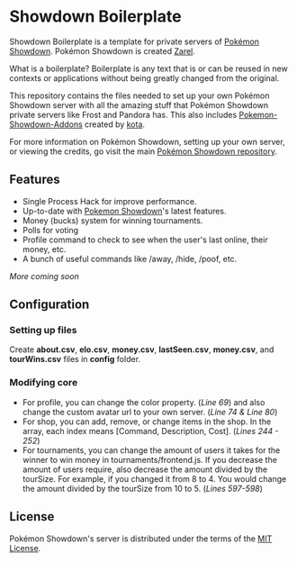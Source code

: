 Showdown Boilerplate
========================================================================

Showdown Boilerplate is a template for private servers of [Pokémon Showdown][1]. Pokémon Showdown is created [Zarel][2].

What is a boilerplate? Boilerplate is any text that is or can be reused in new contexts or applications without being greatly changed from the original.

This repository contains the files needed to set up your own Pokémon Showdown server with all the amazing stuff that Pokémon Showdown private servers like Frost and Pandora has. This also includes [Pokemon-Showdown-Addons][3] created by [kota][4].

For more information on Pokémon Showdown, setting up your own server, or viewing the credits, go visit the main [Pokémon Showdown repository][1].

  [1]: https://github.com/Zarel/Pokemon-Showdown
  [2]: https://github.com/Zarel
  [3]: https://github.com/kotarou3/Pokemon-Showdown-Addons
  [4]: https://github.com/kotarou3


Features
------------------------------------------------------------------------

* Single Process Hack for improve performance.
* Up-to-date with [Pokemon Showdown][1]'s latest features.
* Money (bucks) system for winning tournaments.
* Polls for voting
* Profile command to check to see when the user's last online, their money, etc.
* A bunch of useful commands like /away, /hide, /poof, etc.

_More coming soon_

Configuration
------------------------------------------------------------------------

### Setting up files

Create __about.csv__, __elo.csv__, __money.csv__, __lastSeen.csv__, __money.csv__,  and __tourWins.csv__ files in __config__ folder.

### Modifying core

* For profile, you can change the color property. (_Line 69_) and also change the custom avatar url to your own server. (_Line 74 & Line 80_)
* For shop, you can add, remove, or change items in the shop.
In the array, each index means [Command, Description, Cost]. (_Lines 244 - 252_)
* For tournaments, you can change the amount of users it takes for the winner to win money in tournaments/frontend.js. 
If you decrease the amount of users require, also decrease the amount divided by the tourSize. For example, if you changed
it from 8 to 4. You would change the amount divided by the tourSize from 10 to 5. (_Lines 597-598_)


License
------------------------------------------------------------------------

Pokémon Showdown's server is distributed under the terms of the [MIT License][5].

  [5]: https://github.com/Zarel/Pokemon-Showdown/blob/master/LICENSE
